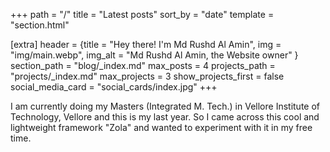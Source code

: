 +++
path = "/"
title = "Latest posts"
sort_by = "date"
template = "section.html"

[extra]
header = {title = "Hey there! I'm Md Rushd Al Amin", img = "img/main.webp", img_alt = "Md Rushd Al Amin, the Website owner" }
section_path = "blog/_index.md"
max_posts = 4
projects_path = "projects/_index.md"
max_projects = 3
show_projects_first = false
social_media_card = "social_cards/index.jpg"
+++

I am currently doing my Masters (Integrated M. Tech.) in Vellore Institute of Technology, Vellore and this is my last year. 
So I came across this cool and lightweight framework "Zola" and wanted to experiment with it in my free time.